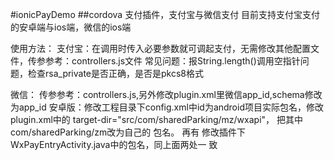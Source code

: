  #ionicPayDemo
##cordova 支付插件，支付宝与微信支付
目前支持支付宝支付的安卓端与ios端，微信的ios端

使用方法：
支付宝：在调用时传入必要参数就可调起支付，无需修改其他配置文件，传参参考：controllers.js文件
常见问题：报String.length()调用空指针问题，检查rsa_private是否正确，是否是pkcs8格式

微信：
传参参考：controllers.js,另外修改plugin.xml里微信app_id,schema修改为app_id
安卓版：修改工程目录下config.xml中id为android项目实际包名，修改plugin.xml中的
target-dir="src/com/sharedParking/mz/wxapi"，
把其中com/sharedParking/zm改为自己的 包名。
再有 修改插件下WxPayEntryActivity.java中的包名，同上面两处一 致

